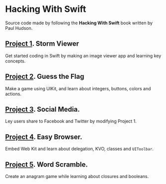 
# Hacking With Swift

Source code made by following the **Hacking With Swift** book written by Paul Hudson.


## [Project 1](Project01). Storm Viewer

Get started coding in Swift by making an image viewer app and learning key concepts.

## [Project 2](Project02). Guess the Flag

Make a game using UIKit, and learn about integers, buttons, colors and actions.

## [Project 3](Project03). Social Media.

Ley users share to Facebook and Twitter by modifying Project 1.

## [Project 4](Project04). Easy Browser.

Embed Web Kit and learn about delegation, KVO, classes and `UIToolbar`.

## [Project 5](Project05). Word Scramble.

Create an anagram game while learning about closures and booleans.